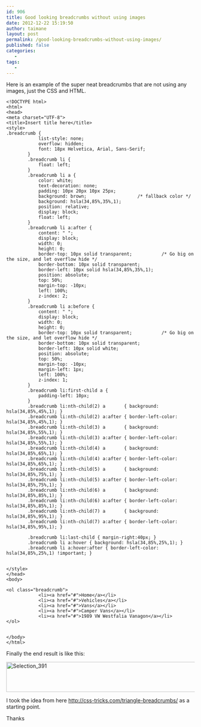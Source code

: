 ```yaml
---
id: 906
title: Good looking breadcrumbs without using images
date: 2012-12-22 15:19:50
author: taimane
layout: post
permalink: /good-looking-breadcrumbs-without-using-images/
published: false
categories:
   -
tags:
   -
---
```

Here is an example of the super neat breadcrumbs that are not using any images, just the CSS and HTML.

```
<!DOCTYPE html>
<html>
<head>
<meta charset="UTF-8">
<title>Insert title here</title>
<style>
.breadcrumb { 
			list-style: none; 
			overflow: hidden; 
			font: 18px Helvetica, Arial, Sans-Serif;
		}
		.breadcrumb li { 
			float: left; 
		}
		.breadcrumb li a {
			color: white;
			text-decoration: none; 
			padding: 10px 20px 10px 25px;
			background: brown;                   /* fallback color */
			background: hsla(34,85%,35%,1); 
			position: relative; 
			display: block;
			float: left;
		}
		.breadcrumb li a:after { 
			content: " "; 
			display: block; 
			width: 0; 
			height: 0;
			border-top: 10px solid transparent;           /* Go big on the size, and let overflow hide */
			border-bottom: 10px solid transparent;
			border-left: 10px solid hsla(34,85%,35%,1);
			position: absolute;
			top: 50%;
			margin-top: -10px; 
			left: 100%;
			z-index: 2; 
		}	
		.breadcrumb li a:before { 
			content: " "; 
			display: block; 
			width: 0; 
			height: 0;
			border-top: 10px solid transparent;           /* Go big on the size, and let overflow hide */
			border-bottom: 10px solid transparent;
			border-left: 10px solid white;
			position: absolute;
			top: 50%;
			margin-top: -10px; 
			margin-left: 1px;
			left: 100%;
			z-index: 1; 
		}	
		.breadcrumb li:first-child a {
			padding-left: 10px;
		}
		.breadcrumb li:nth-child(2) a       { background:        hsla(34,85%,45%,1); }
		.breadcrumb li:nth-child(2) a:after { border-left-color: hsla(34,85%,45%,1); }
		.breadcrumb li:nth-child(3) a       { background:        hsla(34,85%,55%,1); }
		.breadcrumb li:nth-child(3) a:after { border-left-color: hsla(34,85%,55%,1); }
		.breadcrumb li:nth-child(4) a       { background:        hsla(34,85%,65%,1); }
		.breadcrumb li:nth-child(4) a:after { border-left-color: hsla(34,85%,65%,1); }
		.breadcrumb li:nth-child(5) a       { background:        hsla(34,85%,75%,1); }
		.breadcrumb li:nth-child(5) a:after { border-left-color: hsla(34,85%,75%,1); }
		.breadcrumb li:nth-child(6) a       { background:        hsla(34,85%,85%,1); }
		.breadcrumb li:nth-child(6) a:after { border-left-color: hsla(34,85%,85%,1); }		
		.breadcrumb li:nth-child(7) a       { background:        hsla(34,85%,95%,1); }
		.breadcrumb li:nth-child(7) a:after { border-left-color: hsla(34,85%,95%,1); }
		
		.breadcrumb li:last-child { margin-right:40px; }
		.breadcrumb li a:hover { background: hsla(34,85%,25%,1); }
		.breadcrumb li a:hover:after { border-left-color: hsla(34,85%,25%,1) !important; }
		

</style>
</head>
<body>

<ol class="breadcrumb">
			<li><a href="#">Home</a></li>
			<li><a href="#">Vehicles</a></li>
			<li><a href="#">Vans</a></li>
			<li><a href="#">Camper Vans</a></li>
			<li><a href="#">1989 VW Westfalia Vanagon</a></li>
</ol>
		

</body>
</html>
```

Finally the end result is like this:

<a href="https://programming-review.com/good-looking-breadcrumbs-without-using-images/selection_391/" rel="attachment wp-att-907"><img src="https://programming-review.com/wp-content/uploads/2012/12/Selection_391.png" alt="Selection_391" width="775" height="80" class="alignnone size-full wp-image-907" /></a>

I took the idea from here http://css-tricks.com/triangle-breadcrumbs/ as a starting point.

Thanks  
